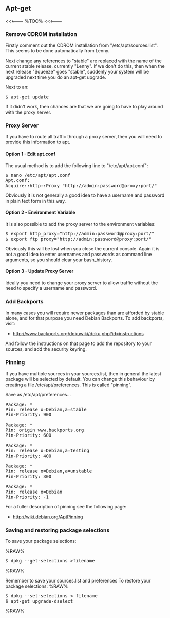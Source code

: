 ## Apt-get

<<<---
%TOC%
<<<---

### Remove CDROM installation

Firstly comment out the CDROM installation from "/etc/apt/sources.list".  This seems to be done automatically from Lenny.

Next change any references to "stable" are replaced with the name of the current stable release, currently "Lenny".  If we don't do this, then when the next release "Squeeze" goes "stable", suddenly your system will be upgraded next time you do an apt-get upgrade.

Next to an:

<pre>
$ apt-get update
</pre>

If it didn't work, then chances are that we are going to have to play around with the proxy server.

### Proxy Server

If you have to route all traffic through a proxy server, then you will need to provide this information to apt.

#### Option 1 - Edit apt.conf

The usual method is to add the following line to "/etc/apt/apt.conf":

<pre>
$ nano /etc/apt/apt.conf
Apt.conf:
Acquire::http::Proxy "http://admin:password@proxy:port/"
</pre>

Obviously it is not generally a good idea to have a username and password in plain text form in this way.

#### Option 2 - Environment Variable

It is also possible to add the proxy server to the environment variables:

<pre>
$ export http_proxy="http://admin:password@proxy:port/"
$ export ftp_proxy="http://admin:password@proxy:port/"
</pre>

Obviously this will be lost when you close the current console.  Again it is not a good idea to enter usernames and passwords as command line arguments, so you should clear your bash_history.

#### Option 3 - Update Proxy Server

Ideally you need to change your proxy server to allow traffic without the need to specify a username and password.

### Add Backports

In many cases you will require newer packages than are afforded by stable alone, and for that purpose you need Debian Backports.  To add backports, visit:

   * http://www.backports.org/dokuwiki/doku.php?id=instructions 

And follow the instructions on that page to add the repository to your sources, and add the security keyring.

### Pinning

If you have multiple sources in your sources.list, then in general the latest package will be selected by default.  You can change this behaviour by creating a file /etc/apt/preferences.  This is called "pinning".

Save as /etc/apt/preferences...

<pre>
Package: *
Pin: release o=Debian,a=stable
Pin-Priority: 900

Package: *
Pin: origin www.backports.org
Pin-Priority: 600

Package: *
Pin: release o=Debian,a=testing
Pin-Priority: 400

Package: *
Pin: release o=Debian,a=unstable
Pin-Priority: 300

Package: *
Pin: release o=Debian
Pin-Priority: -1
</pre>

For a fuller description of pinning see the following page:

   * http://wiki.debian.org/AptPinning

### Saving and restoring package selections

To save your package selections:

%RAW%
<pre>
$ dpkg --get-selections >filename
</pre>
%RAW%

<?> Remember to save your sources.list and preferences

To restore your package selections:

%RAW%
<pre>
$ dpkg --set-selections < filename
$ apt-get upgrade-dselect
</pre>
%RAW%

